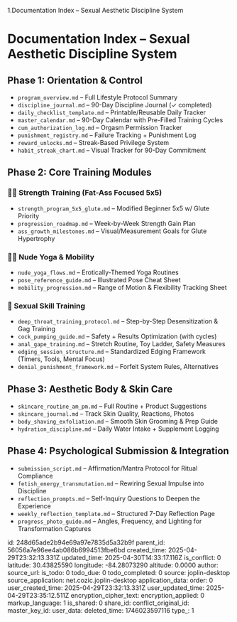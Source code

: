 1.Documentation Index – Sexual Aesthetic Discipline System

# Documentation Index – Sexual Aesthetic Discipline System

## Phase 1: Orientation & Control
- `program_overview.md` – Full Lifestyle Protocol Summary
- `discipline_journal.md` – 90-Day Discipline Journal (✓ completed)
- `daily_checklist_template.md` – Printable/Reusable Daily Tracker
- `master_calendar.md` – 90-Day Calendar with Pre-Filled Training Cycles
- `cum_authorization_log.md` – Orgasm Permission Tracker
- `punishment_registry.md` – Failure Tracking + Punishment Log
- `reward_unlocks.md` – Streak-Based Privilege System
- `habit_streak_chart.md` – Visual Tracker for 90-Day Commitment

## Phase 2: Core Training Modules
### 🏋️‍♂️ Strength Training (Fat-Ass Focused 5x5)
- `strength_program_5x5_glute.md` – Modified Beginner 5x5 w/ Glute Priority
- `progression_roadmap.md` – Week-by-Week Strength Gain Plan
- `ass_growth_milestones.md` – Visual/Measurement Goals for Glute Hypertrophy

### 🧘‍♂️ Nude Yoga & Mobility
- `nude_yoga_flows.md` – Erotically-Themed Yoga Routines
- `pose_reference_guide.md` – Illustrated Pose Cheat Sheet
- `mobility_progression.md` – Range of Motion & Flexibility Tracking Sheet

### 🍆 Sexual Skill Training
- `deep_throat_training_protocol.md` – Step-by-Step Desensitization & Gag Training
- `cock_pumping_guide.md` – Safety + Results Optimization (with cycles)
- `anal_gape_training.md` – Stretch Routine, Toy Ladder, Safety Measures
- `edging_session_structure.md` – Standardized Edging Framework (Timers, Tools, Mental Focus)
- `denial_punishment_framework.md` – Forfeit System Rules, Alternatives

## Phase 3: Aesthetic Body & Skin Care
- `skincare_routine_am_pm.md` – Full Routine + Product Suggestions
- `skincare_journal.md` – Track Skin Quality, Reactions, Photos
- `body_shaving_exfoliation.md` – Smooth Skin Grooming & Prep Guide
- `hydration_discipline.md` – Daily Water Intake + Supplement Logging

## Phase 4: Psychological Submission & Integration
- `submission_script.md` – Affirmation/Mantra Protocol for Ritual Compliance
- `fetish_energy_transmutation.md` – Rewiring Sexual Impulse into Discipline
- `reflection_prompts.md` – Self-Inquiry Questions to Deepen the Experience
- `weekly_reflection_template.md` – Structured 7-Day Reflection Page
- `progress_photo_guide.md` – Angles, Frequency, and Lighting for Transformation Captures



id: 248d65ade2b94e69a97e7835d5a32b9f
parent_id: 56056a7e96ee4ab086b6994513fbe6bd
created_time: 2025-04-29T23:32:13.331Z
updated_time: 2025-04-30T14:33:17.116Z
is_conflict: 0
latitude: 30.43825590
longitude: -84.28073290
altitude: 0.0000
author: 
source_url: 
is_todo: 0
todo_due: 0
todo_completed: 0
source: joplin-desktop
source_application: net.cozic.joplin-desktop
application_data: 
order: 0
user_created_time: 2025-04-29T23:32:13.331Z
user_updated_time: 2025-04-29T23:35:12.511Z
encryption_cipher_text: 
encryption_applied: 0
markup_language: 1
is_shared: 0
share_id: 
conflict_original_id: 
master_key_id: 
user_data: 
deleted_time: 1746023597116
type_: 1